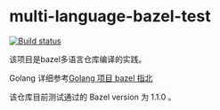 # multi-language-bazel-test

[![Build status](https://badge.buildkite.com/41e4fa36688578ca60921a9d901d7c7e84d06cb4dfb9658171.svg)](https://buildkite.com/bazelfuns/multi-language-bazel-test)

该项目是bazel多语言仓库编译的实践。

Golang 详细参考[Golang 项目 bazel 指北](https://snxq.github.io/%E6%8A%80%E6%9C%AF/2018/11/19/Golang%E9%A1%B9%E7%9B%AEbazel%E6%8C%87%E5%8C%97.html)

该仓库目前测试通过的 Bazel version 为 1.1.0 。
